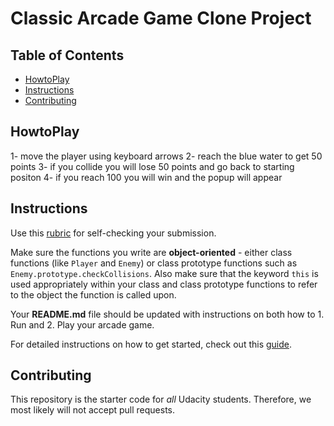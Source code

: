 # Classic Arcade Game Clone Project

## Table of Contents

- [HowtoPlay](#HowToPlay)
- [Instructions](#instructions)
- [Contributing](#contributing)

## HowtoPlay

1- move the player using keyboard arrows
2- reach the blue water to get 50 points
3- if you collide you will lose 50 points and go back to starting positon
4- if you reach 100 you will win and the popup will appear

## Instructions

Use this [rubric](https://review.udacity.com/#!/rubrics/15/view) for self-checking your submission.

Make sure the functions you write are **object-oriented** - either class functions (like `Player` and `Enemy`) or class prototype functions such as `Enemy.prototype.checkCollisions`. Also make sure that the keyword `this` is used appropriately within your class and class prototype functions to refer to the object the function is called upon.

Your **README.md** file should be updated with instructions on both how to 1. Run and 2. Play your arcade game.

For detailed instructions on how to get started, check out this [guide](https://docs.google.com/document/d/1v01aScPjSWCCWQLIpFqvg3-vXLH2e8_SZQKC8jNO0Dc/pub?embedded=true).

## Contributing

This repository is the starter code for _all_ Udacity students. Therefore, we most likely will not accept pull requests.
